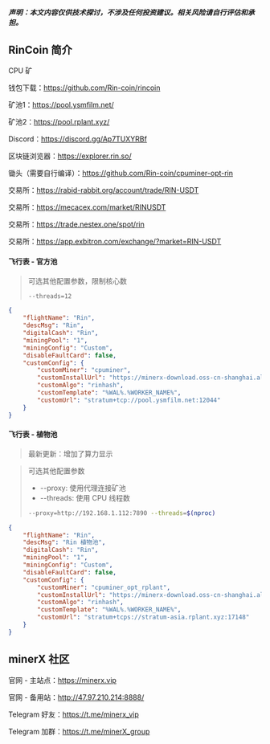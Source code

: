

##### **声明**：本文内容仅供技术探讨，不涉及任何投资建议。相关风险请自行评估和承担。



## RinCoin 简介

CPU 矿

钱包下载：https://github.com/Rin-coin/rincoin

矿池1：https://pool.ysmfilm.net/

矿池2：https://pool.rplant.xyz/

Discord：https://discord.gg/Ap7TUXYRBf

区块链浏览器：https://explorer.rin.so/

锄头（需要自行编译）：https://github.com/Rin-coin/cpuminer-opt-rin



交易所：https://rabid-rabbit.org/account/trade/RIN-USDT

交易所：https://mecacex.com/market/RINUSDT

交易所：https://trade.nestex.one/spot/rin

交易所：https://app.exbitron.com/exchange/?market=RIN-USDT



#### 飞行表 - 官方池

> 可选其他配置参数，限制核心数
>
> ```sh
> --threads=12
> ```



```json
{
    "flightName": "Rin",
    "descMsg": "Rin",
    "digitalCash": "Rin",
    "miningPool": "1",
    "miningConfig": "Custom",
    "disableFaultCard": false,
    "customConfig": {
        "customMiner": "cpuminer",
        "customInstallUrl": "https://minerx-download.oss-cn-shanghai.aliyuncs.com/rin/cpuminer-0.0.2.tar.gz",
        "customAlgo": "rinhash",
        "customTemplate": "%WAL%.%WORKER_NAME%",
        "customUrl": "stratum+tcp://pool.ysmfilm.net:12044"
    }
}
```



#### 飞行表 - 植物池

> 最新更新：增加了算力显示

> 可选其他配置参数
>
> - --proxy: 使用代理连接矿池
> - --threads: 使用 CPU 线程数
>
> ```sh
> --proxy=http://192.168.1.112:7890 --threads=$(nproc)
> ```
>
> 

```json
{
    "flightName": "Rin",
    "descMsg": "Rin 植物池",
    "digitalCash": "Rin",
    "miningPool": "1",
    "miningConfig": "Custom",
    "disableFaultCard": false,
    "customConfig": {
        "customMiner": "cpuminer_opt_rplant",
        "customInstallUrl": "https://minerx-download.oss-cn-shanghai.aliyuncs.com/rin/cpuminer_opt_rplant-5.0.42.8.tar.gz",
        "customAlgo": "rinhash",
        "customTemplate": "%WAL%.%WORKER_NAME%",
        "customUrl": "stratum+tcps://stratum-asia.rplant.xyz:17148"
    }
}
```





## minerX 社区

官网 - 主站点：https://minerx.vip

官网 - 备用站：http://47.97.210.214:8888/

Telegram 好友：https://t.me/minerx_vip

Telegram 加群：https://t.me/minerX_group



